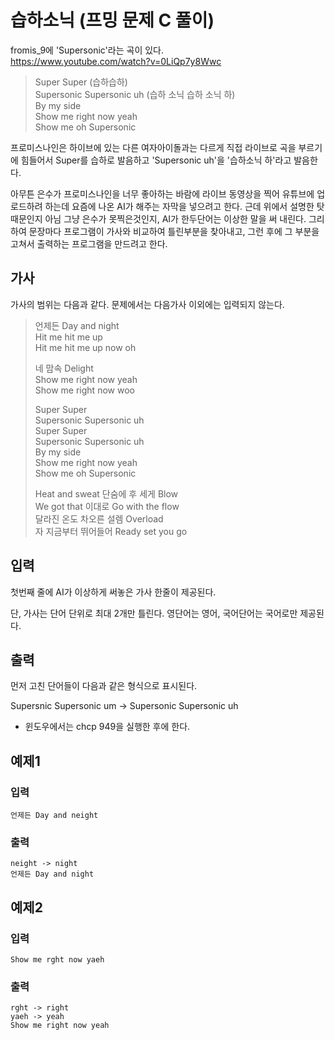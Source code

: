 # 습하소닉 (프밍 문제 C 풀이)

fromis_9에 'Supersonic'라는 곡이 있다.<br/>
https://www.youtube.com/watch?v=0LiQp7y8Wwc

> Super Super (습하습하)<br/>
Supersonic Supersonic uh (습하 소닉 습하 소닉 하)<br/>
By my side<br/>
Show me right now yeah<br/>
Show me oh Supersonic<br/>
>

프로미스나인은 하이브에 있는 다른 여자아이돌과는 다르게 직접 라이브로 곡을 부르기에 힘들어서 Super를 습하로 발음하고 'Supersonic uh'을 '습하소닉 하'라고 발음한다.

아무튼 은수가 프로미스나인을 너무 좋아하는 바람에 라이브 동영상을 찍어 유튜브에 업로드하려 하는데 요즘에 나온 AI가 해주는 자막을 넣으려고 한다. 근데 위에서 설명한 탓때문인지 아님 그냥 은수가 못찍은것인지, AI가 한두단어는 이상한 말을 써 내린다. 그리하여 문장마다 프로그램이 가사와 비교하여 틀린부분을 찾아내고, 그런 후에 그 부분을 고쳐서 출력하는 프로그램을 만드려고 한다.

## 가사

가사의 범위는 다음과 같다. 문제에서는 다음가사 이외에는 입력되지 않는다.

> 언제든 Day and night<br/>
> Hit me hit me up<br/>
> Hit me hit me up now oh<br/>
>
> 네 맘속 Delight<br/>
> Show me right now yeah<br/>
> Show me right now woo<br/>
>
> Super Super<br/>
> Supersonic Supersonic uh<br/>
> Super Super<br/>
> Supersonic Supersonic uh<br/>
> By my side<br/>
> Show me right now yeah<br/>
> Show me oh Supersonic<br/>
> 
> Heat and sweat 단숨에 후 세게 Blow<br/>
> We got that 이대로 Go with the flow<br/>
> 달라진 온도 차오른 설렘 Overload<br/>
> 자 지금부터 뛰어들어 Ready set you go<br/>

## 입력

첫번째 줄에 AI가 이상하게 써놓은 가사 한줄이 제공된다.

단, 가사는 단어 단위로 최대 2개만 틀린다. 영단어는 영어, 국어단어는 국어로만 제공된다.

## 출력

먼저 고친 단어들이 다음과 같은 형식으로 표시된다.

Supersnic Supersonic um → Supersonic Supersonic uh

* 윈도우에서는 chcp 949을 실행한 후에 한다.

## 예제1

### 입력

```
언제든 Day and neight
```

### 출력

```
neight -> night
언제든 Day and night
```

## 예제2

### 입력

```
Show me rght now yaeh
```

### 출력

```
rght -> right
yaeh -> yeah
Show me right now yeah
```